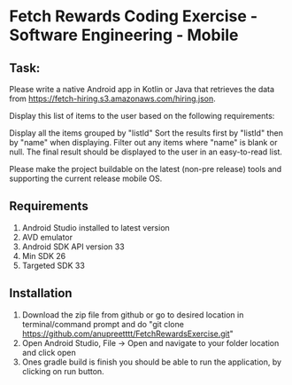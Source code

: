 # Fetch Rewards Coding Exercise - Software Engineering - Mobile

## Task: 

Please write a native Android app in Kotlin or Java that retrieves the data from https://fetch-hiring.s3.amazonaws.com/hiring.json.

Display this list of items to the user based on the following requirements:

Display all the items grouped by "listId"
Sort the results first by "listId" then by "name" when displaying.
Filter out any items where "name" is blank or null.
The final result should be displayed to the user in an easy-to-read list.

Please make the project buildable on the latest (non-pre release) tools and supporting the current release mobile OS.

## Requirements

1. Android Studio installed to latest version
2. AVD emulator
3. Android SDK API version 33
4. Min SDK 26
5. Targeted SDK 33

## Installation

1. Download the zip file from github or go to desired location in terminal/command prompt and do "git clone https://github.com/anupreetttt/FetchRewardsExercise.git"
2. Open Android Studio, File -> Open and navigate to your folder location and click open
3. Ones gradle build is finish you should be able to run the application, by clicking on run button.
